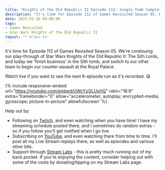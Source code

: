 ```yaml
---
title: "Knights of the Old Republic II Episode 112: Jungle Tomb Completed, On to the Palace"
description: "It's time for Episode 112 of Games Revisited Season 05. We're continuing our play-through of Star Wars Knights of the Old Republic II: The Sith Lords, and today we 'finish business' in the Sith tomb, and switch to our other team to begin our counter-assault at the Royal Palace."
date: 2021-01-26 06:00:00
tags:
- Games Revisited
- Star Wars Knights of the Old Republic II
repost: "" #"dev.to"
---
```


It's time for Episode 112 of Games Revisited Season 05. We're continuing our play-through of Star Wars Knights of the Old Republic II: The Sith Lords, and today we 'finish business' in the Sith tomb, and switch to our other team to begin our counter-assault at the Royal Palace.

Watch live if you want to see the next 6-episode run as it's recorded. :smiley:
<!--more-->

{% include responsive-embed url="https://youtube.com/embed/UWcYzGLUxHQ" ratio="16:9" extra='frameborder="0" allow="accelerometer; autoplay; encrypted-media; gyroscope; picture-in-picture" allowfullscreen' %}

Help out by:
 * Following on [Twtich](https://twitch.tv/AnonJr_Live), and even watching when you have time! I have my streaming schedule posted there, and I sometimes do random extras - so if you follow you'll get notified when I go live.
 * Subscribing on [YouTube](http://www.youtube.com/channel/UCXafqhKHbkSUIrq0LAuu0tw), and even watching there from time to time. I'll post all my Live Stream replays there, as well as episodes and various other bits.
 * Support through [Stream Labs](https://streamlabs.com/anonjr_live) - this is pretty much running out of my back pocket. If you're enjoying the content, consider helping out with some of the costs by donating/tipping on my Stream Labs page.
